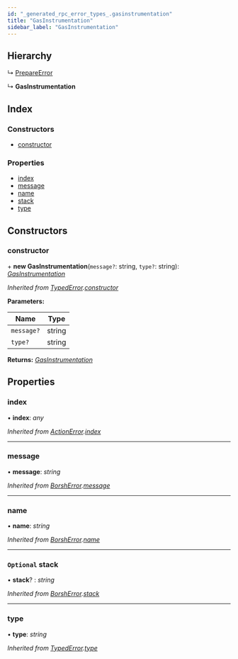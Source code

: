 ```yaml
---
id: "_generated_rpc_error_types_.gasinstrumentation"
title: "GasInstrumentation"
sidebar_label: "GasInstrumentation"
---
```


## Hierarchy

  ↳ [PrepareError](_generated_rpc_error_types_.prepareerror.md)

  ↳ **GasInstrumentation**

## Index

### Constructors

* [constructor](_generated_rpc_error_types_.gasinstrumentation.md#constructor)

### Properties

* [index](_generated_rpc_error_types_.gasinstrumentation.md#index)
* [message](_generated_rpc_error_types_.gasinstrumentation.md#message)
* [name](_generated_rpc_error_types_.gasinstrumentation.md#name)
* [stack](_generated_rpc_error_types_.gasinstrumentation.md#optional-stack)
* [type](_generated_rpc_error_types_.gasinstrumentation.md#type)

## Constructors

###  constructor

\+ **new GasInstrumentation**(`message?`: string, `type?`: string): *[GasInstrumentation](_generated_rpc_error_types_.gasinstrumentation.md)*

*Inherited from [TypedError](_utils_errors_.typederror.md).[constructor](_utils_errors_.typederror.md#constructor)*

**Parameters:**

Name | Type |
------ | ------ |
`message?` | string |
`type?` | string |

**Returns:** *[GasInstrumentation](_generated_rpc_error_types_.gasinstrumentation.md)*

## Properties

###  index

• **index**: *any*

*Inherited from [ActionError](_generated_rpc_error_types_.actionerror.md).[index](_generated_rpc_error_types_.actionerror.md#index)*

___

###  message

• **message**: *string*

*Inherited from [BorshError](_utils_serialize_.borsherror.md).[message](_utils_serialize_.borsherror.md#message)*

___

###  name

• **name**: *string*

*Inherited from [BorshError](_utils_serialize_.borsherror.md).[name](_utils_serialize_.borsherror.md#name)*

___

### `Optional` stack

• **stack**? : *string*

*Inherited from [BorshError](_utils_serialize_.borsherror.md).[stack](_utils_serialize_.borsherror.md#optional-stack)*

___

###  type

• **type**: *string*

*Inherited from [TypedError](_utils_errors_.typederror.md).[type](_utils_errors_.typederror.md#type)*
